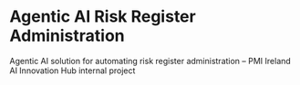 # Agentic AI Risk Register Administration
Agentic AI solution for automating risk register administration – PMI Ireland AI Innovation Hub internal project
